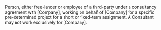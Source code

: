 Person, either free-lancer or employee of a third-party under a consultancy agreement with [Company], working on behalf of [Company] for a specific pre-determined project for a short or fixed-term assignment. A Consultant may not work exclusively for [Company].